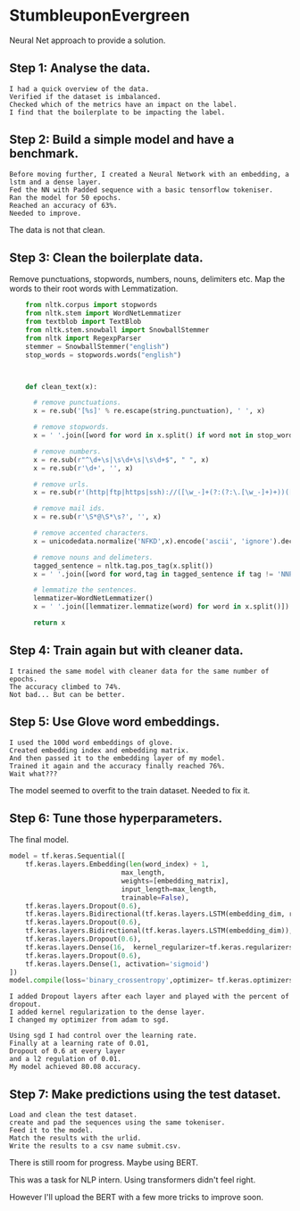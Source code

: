 # StumbleuponEvergreen

Neural Net approach to provide a solution.

## Step 1: Analyse the data.
    I had a quick overview of the data. 
    Verified if the dataset is imbalanced. 
    Checked which of the metrics have an impact on the label.
    I find that the boilerplate to be impacting the label.
    
## Step 2: Build a simple model and have a benchmark.
    Before moving further, I created a Neural Network with an embedding, a lstm and a dense layer.
    Fed the NN with Padded sequence with a basic tensorflow tokeniser.
    Ran the model for 50 epochs.
    Reached an accuracy of 63%.
    Needed to improve.

The data is not that clean.

## Step 3: Clean the boilerplate data.
Remove punctuations, stopwords, numbers, nouns, delimiters etc.
Map the words to their root words with Lemmatization.

```python
    from nltk.corpus import stopwords
    from nltk.stem import WordNetLemmatizer
    from textblob import TextBlob
    from nltk.stem.snowball import SnowballStemmer
    from nltk import RegexpParser
    stemmer = SnowballStemmer("english")
    stop_words = stopwords.words("english")



    def clean_text(x):

      # remove punctuations.
      x = re.sub('[%s]' % re.escape(string.punctuation), ' ', x)

      # remove stopwords.
      x = ' '.join([word for word in x.split() if word not in stop_words])

      # remove numbers.
      x = re.sub(r"^\d+\s|\s\d+\s|\s\d+$", " ", x)
      x = re.sub(r'\d+', '', x)

      # remove urls.
      x = re.sub(r'(http|ftp|https|ssh)://([\w_-]+(?:(?:\.[\w_-]+)+))([\w.,@?^=%&:/~+#-]*[\w@?^=%&/~+#-])?', '', x)

      # remove mail ids.
      x = re.sub(r'\S*@\S*\s?', '', x)

      # remove accented characters.
      x = unicodedata.normalize('NFKD',x).encode('ascii', 'ignore').decode('utf-8', 'ignore')

      # remove nouns and delimeters.
      tagged_sentence = nltk.tag.pos_tag(x.split())
      x = ' '.join([word for word,tag in tagged_sentence if tag != 'NNP' and tag != 'NNPS' and tag != 'NNS' and tag != 'NN' and tag != 'DT' and tag != 'WP' and tag != 'PRP' and tag != 'PRPS'])

      # lemmatize the sentences.
      lemmatizer=WordNetLemmatizer()
      x = ' '.join([lemmatizer.lemmatize(word) for word in x.split()])

      return x


```
    
## Step 4: Train again but with cleaner data.
    I trained the same model with cleaner data for the same number of epochs.
    The accuracy climbed to 74%.
    Not bad... But can be better.
    
## Step 5: Use Glove word embeddings.
    I used the 100d word embeddings of glove.
    Created embedding index and embedding matrix.
    And then passed it to the embedding layer of my model.
    Trained it again and the accuracy finally reached 76%.
    Wait what???
    
The model seemed to overfit to the train dataset. Needed to fix it.

## Step 6: Tune those hyperparameters.
The final model.

```python
model = tf.keras.Sequential([
    tf.keras.layers.Embedding(len(word_index) + 1,
                            max_length,
                            weights=[embedding_matrix],
                            input_length=max_length,
                            trainable=False),
    tf.keras.layers.Dropout(0.6),
    tf.keras.layers.Bidirectional(tf.keras.layers.LSTM(embedding_dim, return_sequences=True)),
    tf.keras.layers.Dropout(0.6),
    tf.keras.layers.Bidirectional(tf.keras.layers.LSTM(embedding_dim)),
    tf.keras.layers.Dropout(0.6),
    tf.keras.layers.Dense(16,  kernel_regularizer=tf.keras.regularizers.l2(0.0001), activation='relu'),
    tf.keras.layers.Dropout(0.6),
    tf.keras.layers.Dense(1, activation='sigmoid')
])
model.compile(loss='binary_crossentropy',optimizer= tf.keras.optimizers.SGD(learning_rate= 0.01),metrics=['accuracy'])
```
    
    I added Dropout layers after each layer and played with the percent of dropout.
    I added kernel regularization to the dense layer.
    I changed my optimizer from adam to sgd.
    
    Using sgd I had control over the learning rate.
    Finally at a learning rate of 0.01,
    Dropout of 0.6 at every layer
    and a l2 regulation of 0.01.
    My model achieved 80.08 accuracy.
    
## Step 7: Make predictions using the test dataset.
    Load and clean the test dataset.
    create and pad the sequences using the same tokeniser.
    Feed it to the model.
    Match the results with the urlid.
    Write the results to a csv name submit.csv.
    
    
There is still room for progress.
Maybe using BERT. 
    
This was a task for NLP intern. Using transformers didn't feel right.

However I'll upload the BERT with a few more tricks to improve soon.
    
    
